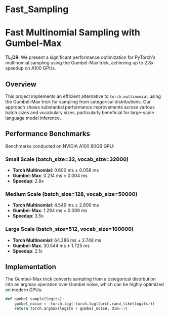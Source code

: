 # Fast_Sampling
# Fast Multinomial Sampling with Gumbel-Max

**TL;DR**: We present a significant performance optimization for PyTorch's multinomial sampling using the Gumbel-Max trick, achieving up to 2.8x speedup on A100 GPUs.

## Overview

This project implements an efficient alternative to `torch.multinomial` using the Gumbel-Max trick for sampling from categorical distributions. Our approach shows substantial performance improvements across various batch sizes and vocabulary sizes, particularly beneficial for large-scale language model inference.

## Performance Benchmarks

Benchmarks conducted on NVIDIA A100 80GB GPU:

### Small Scale (batch_size=32, vocab_size=32000)
- **Torch Multinomial**: 0.600 ms ± 0.058 ms
- **Gumbel-Max**: 0.214 ms ± 0.004 ms
- **Speedup**: 2.8x

### Medium Scale (batch_size=128, vocab_size=50000)
- **Torch Multinomial**: 4.549 ms ± 2.609 ms
- **Gumbel-Max**: 1.294 ms ± 0.009 ms
- **Speedup**: 3.5x

### Large Scale (batch_size=512, vocab_size=100000)
- **Torch Multinomial**: 64.386 ms ± 2.748 ms
- **Gumbel-Max**: 30.544 ms ± 1.725 ms
- **Speedup**: 2.1x


## Implementation

The Gumbel-Max trick converts sampling from a categorical distribution into an argmax operation over Gumbel noise, which can be highly optimized on modern GPUs:

```python
def gumbel_sample(logits):
    gumbel_noise = -torch.log(-torch.log(torch.rand_like(logits)))
    return torch.argmax(logits + gumbel_noise, dim=-1)
```

